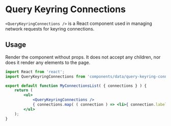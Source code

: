 # Query Keyring Connections

`<QueryKeyringConnections />` is a React component used in managing network requests for keyring connections.

## Usage

Render the component without props. It does not accept any children, nor does it render any elements to the page.

```jsx
import React from 'react';
import QueryKeyringConnections from 'components/data/query-keyring-connections';

export default function MyConnectionsList( { connections } ) {
	return (
		<ul>
			<QueryKeyringConnections />
			{ connections.map( ( connection ) => <li>{ connection.label }</li> ) }
		</ul>
	);
}
```
